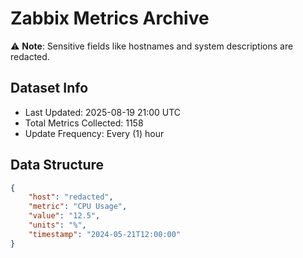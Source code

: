 # Zabbix Metrics Archive

⚠️ **Note**: Sensitive fields like hostnames and system descriptions are redacted.

## Dataset Info
- Last Updated: 2025-08-19 21:00 UTC
- Total Metrics Collected: 1158
- Update Frequency: Every (1) hour

## Data Structure
```json
{
    "host": "redacted",
    "metric": "CPU Usage",
    "value": "12.5",
    "units": "%",
    "timestamp": "2024-05-21T12:00:00"
}
```
